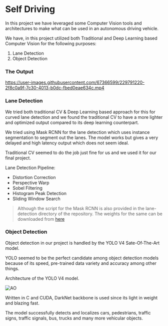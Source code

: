 # Self Driving

In this project we have leveraged some Computer Vision tools and architectures to make what can be used in an autonomous driving vehicle.

We have, in this project utilized both Traditional and Deep Learning based Computer Vision for the following purposes:

1. Lane Detection
2. Object Detection

### The Output

https://user-images.githubusercontent.com/67366599/229791220-2f8c0a9f-7c30-4013-b0dc-fbed0eae634c.mp4



### Lane Detection

We tried both traditional CV & Deep Learning based approach for this for curved lane detection and we found the traditional CV to have a more lighter and optimized output compared to its deep learning counterpart.

We tried using Mask RCNN for the lane detection which uses instance segmentation to segment out the lanes.
The model works but gives a very delayed and high latency output which does not seem ideal.

Traditional CV seemed to do the job just fine for us and we used it for our final project.

Lane Detection Pipeline:
- Distortion Correction
- Perspective Warp
- Sobel Filtering
- Histogram Peak Detection
- Sliding Window Search

> Although the script for the Mask RCNN is also provided in the lane-detection directory of the repository.
> The weights for the same can be downloaded from [here](https://drive.google.com/drive/u/0/folders/1iUb0URArB2C6-X3DOzv80k0jRYzgccWB)

### Object Detection

Object detection in our project is handled by the YOLO V4 Sate-Of-The-Art model.

YOLO seemed to be the perfect candidate among object detection models because of its speed, pre-trained data variety and accuracy among other things.

Architecture of the YOLO V4 model.

![AO](https://user-images.githubusercontent.com/67366599/229793388-869c44d4-aced-4ddd-8c6b-7cbcd547eb7a.png)

Written in C and CUDA, DarkNet backbone is used since its light in weight and blazing fast.

The model successfully detects and localizes cars, pedestrians, traffic signs, traffic signals, bus, trucks and many more vehicular objects.
